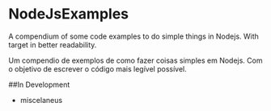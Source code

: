 # NodeJsExamples
A compendium of some code examples to do simple things in Nodejs. 
With target in better readability.

Um compendio de exemplos de como fazer coisas simples em Nodejs. 
Com o objetivo de escrever o código mais legível possível.

##In Development
* miscelaneus 

